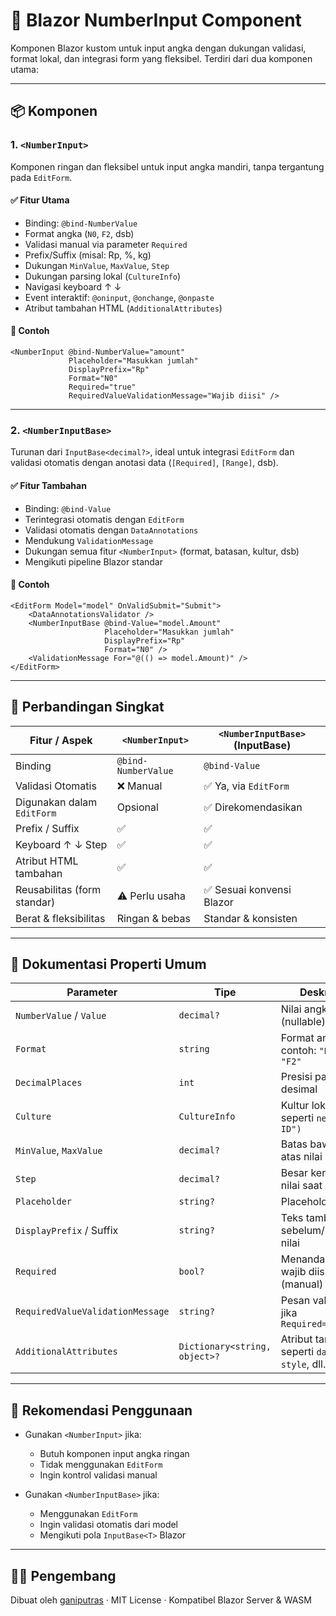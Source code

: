 # 🔢 Blazor NumberInput Component

Komponen Blazor kustom untuk input angka dengan dukungan validasi, format lokal, dan integrasi form yang fleksibel. Terdiri dari dua komponen utama:

---

## 📦 Komponen

### 1. `<NumberInput>`
Komponen ringan dan fleksibel untuk input angka mandiri, tanpa tergantung pada `EditForm`.

#### ✅ Fitur Utama
- Binding: `@bind-NumberValue`
- Format angka (`N0`, `F2`, dsb)
- Validasi manual via parameter `Required`
- Prefix/Suffix (misal: Rp, %, kg)
- Dukungan `MinValue`, `MaxValue`, `Step`
- Dukungan parsing lokal (`CultureInfo`)
- Navigasi keyboard ↑ ↓
- Event interaktif: `@oninput`, `@onchange`, `@onpaste`
- Atribut tambahan HTML (`AdditionalAttributes`)

#### 🧩 Contoh
```razor
<NumberInput @bind-NumberValue="amount"
             Placeholder="Masukkan jumlah"
             DisplayPrefix="Rp"
             Format="N0"
             Required="true"
             RequiredValueValidationMessage="Wajib diisi" />
```

---

### 2. `<NumberInputBase>`
Turunan dari `InputBase<decimal?>`, ideal untuk integrasi `EditForm` dan validasi otomatis dengan anotasi data (`[Required]`, `[Range]`, dsb).

#### ✅ Fitur Tambahan
- Binding: `@bind-Value`
- Terintegrasi otomatis dengan `EditForm`
- Validasi otomatis dengan `DataAnnotations`
- Mendukung `ValidationMessage`
- Dukungan semua fitur `<NumberInput>` (format, batasan, kultur, dsb)
- Mengikuti pipeline Blazor standar

#### 🧩 Contoh
```razor
<EditForm Model="model" OnValidSubmit="Submit">
    <DataAnnotationsValidator />
    <NumberInputBase @bind-Value="model.Amount"
                     Placeholder="Masukkan jumlah"
                     DisplayPrefix="Rp"
                     Format="N0" />
    <ValidationMessage For="@(() => model.Amount)" />
</EditForm>
```

---

## 🔬 Perbandingan Singkat

| Fitur / Aspek                 | `<NumberInput>`                    | `<NumberInputBase>` (InputBase)   |
|------------------------------|------------------------------------|-----------------------------------|
| Binding                      | `@bind-NumberValue`                | `@bind-Value`                     |
| Validasi Otomatis            | ❌ Manual                          | ✅ Ya, via `EditForm`             |
| Digunakan dalam `EditForm`   | Opsional                           | ✅ Direkomendasikan               |
| Prefix / Suffix              | ✅                                  | ✅                                |
| Keyboard ↑ ↓ Step            | ✅                                  | ✅                                |
| Atribut HTML tambahan        | ✅                                  | ✅                                |
| Reusabilitas (form standar)  | ⚠️ Perlu usaha                     | ✅ Sesuai konvensi Blazor         |
| Berat & fleksibilitas        | Ringan & bebas                     | Standar & konsisten               |

---

## 📘 Dokumentasi Properti Umum

| Parameter                    | Tipe                          | Deskripsi                                                 |
|-----------------------------|-------------------------------|-----------------------------------------------------------|
| `NumberValue` / `Value`     | `decimal?`                    | Nilai angka (nullable).                                   |
| `Format`                    | `string`                      | Format angka, contoh: `"N0"`, `"F2"`                      |
| `DecimalPlaces`             | `int`                         | Presisi parsing desimal                                   |
| `Culture`                   | `CultureInfo`                 | Kultur lokal seperti `new("id-ID")`                       |
| `MinValue`, `MaxValue`      | `decimal?`                    | Batas bawah & atas nilai                                  |
| `Step`                      | `decimal?`                    | Besar kenaikan nilai saat `↑↓`                            |
| `Placeholder`               | `string?`                     | Placeholder input                                         |
| `DisplayPrefix` / Suffix    | `string?`                     | Teks tambahan sebelum/sesudah nilai                       |
| `Required`                  | `bool?`                       | Menandakan wajib diisi (manual)                           |
| `RequiredValueValidationMessage` | `string?`               | Pesan validasi jika `Required=true`                      |
| `AdditionalAttributes`      | `Dictionary<string, object>?` | Atribut tambahan seperti `data-*`, `style`, dll.          |

---

## 🚀 Rekomendasi Penggunaan

- Gunakan `<NumberInput>` jika:
  - Butuh komponen input angka ringan
  - Tidak menggunakan `EditForm`
  - Ingin kontrol validasi manual

- Gunakan `<NumberInputBase>` jika:
  - Menggunakan `EditForm`
  - Ingin validasi otomatis dari model
  - Mengikuti pola `InputBase<T>` Blazor

---

## 👨‍💻 Pengembang
Dibuat oleh [ganiputras](https://github.com/ganiputras) · MIT License · Kompatibel Blazor Server & WASM
